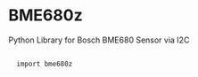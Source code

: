 # BME680z
Python Library for Bosch BME680 Sensor via I2C

<code python>
  import bme680z
  
</code>
